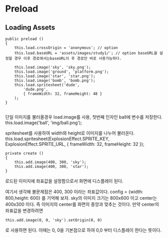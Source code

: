 # Preload

## Loading Assets
```
public preload ()
{
    this.load.crossOrigin = 'anonymous'; // option
    this.load.baseURL = 'assets/images/study1/'; // option baseURL을 설정할 경우 이후 경로에서는baseURL이 후 경로만 바로 사용가능하다.

    this.load.image('sky', 'sky.png');
    this.load.image('ground', 'platform.png');
    this.load.image('star', 'star.png');
    this.load.image('bomb', 'bomb.png');
    this.load.spritesheet('dude',
        'dude.png',
        { frameWidth: 32, frameHeight: 48 }
    );
}


```

단일 이미지를 불러올경우 load.image를 사용, 첫번째 인자인 ball에 변수를 저장한다.
this.load.image('ball', 'img/ball.png');

spritesheet를 사용하여 width와 height로 이미지를 나누어 불러온다.
this.load.spritesheet(ExplosionEffect.SPRITE_KEY, ExplosionEffect.SPRITE_URL, {
      frameWidth: 32,
      frameHeight: 32
    });

```
private create ()
{
    this.add.image(400, 300, 'sky');
    this.add.image(400, 300, 'star');
}
```
로드된 이미지에 좌표값을 설정함으로서 화면에 디스플레이 된다.

여기서 생각해 볼문제점은 400, 300 이라는 좌표값이다.
config = {width: 800,height: 600} 를 기억해 보자. sky의 이미지 크기는 800x600 이고 center는 400x300 이다.
즉 이미지의 center를 화면의 중앙과 맞추는 것이다.
만약 center의 좌표값을 변경하려면
```
this.add.image(0, 0, 'sky').setOrigin(0, 0)
```
로 사용하면 된다. 이때는 0, 0을 기본점으로 하여 0,0 부터 디스플레이 한다는 뜻이다.

